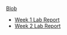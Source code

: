 [Blob](blob.md)
- [Week 1 Lab Report](Lab-Report-1/Week-1-Lab-Report.md)
- [Week 2 Lab Report](Lab-Report-2/Week-2-Lab-Report.md)
